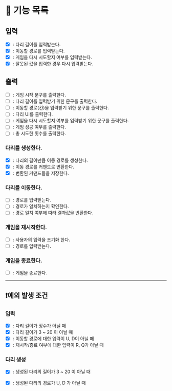 # 📑 기능 목록

## 입력
- [X] : 다리 길이를 입력받는다.
- [X] : 이동할 경로를 입력받는다.
- [X] : 게임을 다시 시도할지 여부를 입력받는다.
- [X] : 잘못된 값을 입력한 경우 다시 입력받는다.

## 출력
- [ ] : 게임 시작 문구를 출력한다.
- [ ] : 다리 길이를 입력받기 위한 문구를 출력한다.
- [ ] : 이동할 경로(칸)을 입력받기 위한 문구를 출력한다.
- [ ] : 다리 UI를 출력한다.
- [ ] : 게임을 다시 시도할지 여부를 입력받기 위한 문구를 출력한다.
- [ ] : 게임 성공 여부를 출력한다.
- [ ] : 총 시도한 횟수를 출력한다.

### 다리를 생성한다.
- [X] : 다리의 길이만큼 이동 경로를 생성한다.
- [X] : 이동 경로를 커맨드로 변환한다.
- [X] : 변환된 커맨드들을 저장한다.

### 다리를 이동한다.
- [ ] : 경로를 입력받는다.
- [ ] : 경로가 일치하는지 확인한다.
- [ ] : 경로 일치 여부에 따라 결과값을 반환한다.

### 게임을 재시작한다.
- [ ] : 사용자의 입력을 초기화 한다.
- [ ] : 경로를 입력받는다.

### 게임을 종료한다.
- [ ] : 게임을 종료한다.


---

## ❗예외 발생 조건

### 입력
- [X] : 다리 길이가 정수가 아닐 때
- [X] : 다리 길이가 3 ~ 20 이 아닐 때
- [X] : 이동할 경로에 대한 입력이 U, D이 아닐 때
- [X] : 재시작/종료 여부에 대한 입력이 R, Q가 아닐 때

### 다리 생성
- [X] : 생성된 다리의 길이가 3 ~ 20 이 아닐 때
- [X] : 생성된 다리의 경로가 U, D 가 아닐 때

